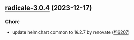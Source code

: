

## [radicale-3.0.4](https://github.com/truecharts/charts/compare/radicale-3.0.3...radicale-3.0.4) (2023-12-17)

### Chore

- update helm chart common to 16.2.7 by renovate ([#16207](https://github.com/truecharts/charts/issues/16207))
  
  